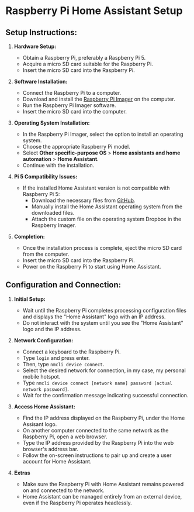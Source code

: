 # Raspberry Pi Home Assistant Setup

## Setup Instructions:

1. **Hardware Setup:**
   - Obtain a Raspberry Pi, preferably a Raspberry Pi 5.
   - Acquire a micro SD card suitable for the Raspberry Pi.
   - Insert the micro SD card into the Raspberry Pi.

2. **Software Installation:**
   - Connect the Raspberry Pi to a computer.
   - Download and install the [Raspberry Pi Imager](https://www.raspberrypi.com/software/) on the computer.
   - Run the Raspberry Pi Imager software.
   - Insert the micro SD card into the computer.

3. **Operating System Installation:**
   - In the Raspberry Pi Imager, select the option to install an operating system.
   - Choose the appropriate Raspberry Pi model.
   - Select **Other specific-purpose OS** > **Home assistants and home automation** > **Home Assistant**.
   - Continue with the installation.

4. **Pi 5 Compatibility Issues:**
   - If the installed Home Assistant version is not compatible with Raspberry Pi 5:
     - Download the necessary files from [GitHub](https://github.com/home-assistant/operating-system/releases/download/11.4/haos_rpi5-64-11.4.img.xz).
     - Manually install the Home Assistant operating system from the downloaded files.
     - Attach the custom file on the operating system Dropbox in the Raspberry Imager.

5. **Completion:**
   - Once the installation process is complete, eject the micro SD card from the computer.
   - Insert the micro SD card into the Raspberry Pi.
   - Power on the Raspberry Pi to start using Home Assistant.

## Configuration and Connection:

1. **Initial Setup:**
   - Wait until the Raspberry Pi completes processing configuration files and displays the "Home Assistant" logo with an IP address.
   - Do not interact with the system until you see the "Home Assistant" logo and the IP address.

2. **Network Configuration:**
   - Connect a keyboard to the Raspberry Pi.
   - Type `login` and press enter.
   - Then, type `nmcli device connect`.
   - Select the desired network for connection, in my case, my personal mobile hotspot.
   - Type `nmcli device connect [network name] password [actual network password]`.
   - Wait for the confirmation message indicating successful connection.

3. **Access Home Assistant:**
   - Find the IP address displayed on the Raspberry Pi, under the Home Assisant logo.
   - On another computer connected to the same network as the Raspberry Pi, open a web browser.
   - Type the IP address provided by the Raspberry Pi into the web browser's address bar.
   - Follow the on-screen instructions to pair up and create a user account for Home Assistant.

4. **Extras**
   - Make sure the Raspberry Pi with Home Assistant remains powered on and connected to the network.
   - Home Assistant can be managed entirely from an external device, even if the Raspberry Pi operates headlessly.
